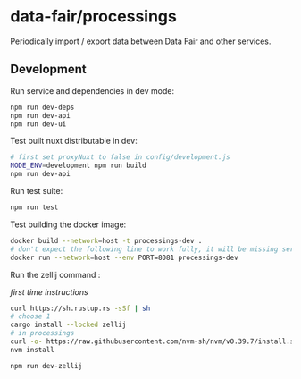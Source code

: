 # data-fair/processings

Periodically import / export data between Data Fair and other services.

## Development

Run service and dependencies in dev mode:

```sh
npm run dev-deps
npm run dev-api
npm run dev-ui
```

Test built nuxt distributable in dev:

```sh
# first set proxyNuxt to false in config/development.js
NODE_ENV=development npm run build
npm run dev-api
```

Run test suite:

```sh
npm run test
```

Test building the docker image:

```sh
docker build --network=host -t processings-dev .
# don't expect the following line to work fully, it will be missing service dependencies, etc.
docker run --network=host --env PORT=8081 processings-dev
```

Run the zellij command :

*first time instructions*
```sh
curl https://sh.rustup.rs -sSf | sh
# choose 1
cargo install --locked zellij
# in processings
curl -o- https://raw.githubusercontent.com/nvm-sh/nvm/v0.39.7/install.sh | bash
nvm install
```

```sh
npm run dev-zellij
```

